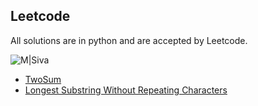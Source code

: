 ## Leetcode
All solutions are in python and are accepted by Leetcode.

![M|Siva](https://media.giphy.com/media/14pK08JXf21f5m/source.gif)

* [TwoSum]()
* [Longest Substring Without Repeating Characters]()